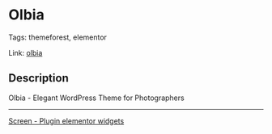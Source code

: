 # Olbia

Tags: themeforest, elementor

Link: [olbia](https://themeforest.net/item/olbia-elegant-wordpress-theme-for-photographers/27528379?srsltid=AfmBOorPCU6uEBibhaNDwNJ20-29C_hYAo9cTOszhSAEiT655UbMdAlc/)

## Description

Olbia - Elegant WordPress Theme for Photographers

---

[Screen - Plugin elementor widgets](https://github.com/DimaWide/wp-themes/blob/main/olbia/elementor-widget.jpg)